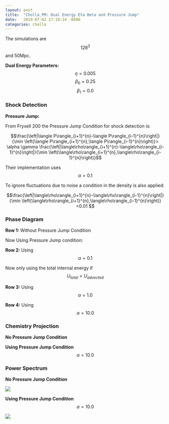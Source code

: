 ```yaml
---
layout: post
title:  "Cholla_PM: Dual Energy Eta Beta and Pressure Jump"
date:   2019-07-02 17:10:24 -0800
categories: cholla
---
```


The simulations are $$128^3$$ and 50Mpc.

**Dual Energy Parameters:** $$\eta=0.005$$    $$\beta_0 = 0.25$$     $$\beta_1 = 0.0$$

### Shock Detection

**Pressure Jump:**

From Fryxell 200 the Pressure Jump Condition for shock detection is:

 $$\frac{\left|\langle P\rangle_{i+1}^{n}-\langle P\rangle_{i-1}^{n}\right|}{\min \left(\langle P\rangle_{i+1}^{n},\langle P\rangle_{i-1}^{n}\right)}> \alpha \gamma \frac{\left|\langle\rho\rangle_{i+1}^{n}-\langle\rho\rangle_{i-1}^{n}\right|}{\min \left(\langle\rho\rangle_{i+1}^{n},\langle\rho\rangle_{i-1}^{n}\right)}$$
 
 Their implementation uses $$\alpha = 0.1$$
 
 To ignore fluctuations due to noise a condition in the density is also applied:
 
 $$\frac{\left|\langle\rho\rangle_{i+1}^{n}-\langle\rho\rangle_{i-1}^{n}\right|}{\min \left(\langle\rho\rangle_{i+1}^{n},\langle\rho\rangle_{i-1}^{n}\right)}<0.01 $$
 
 
### Phase Diagram

**Row 1:** Without Pressure Jump Condition

Now Using Pressure Jump condition:

**Row 2:** Using $$\alpha=0.1$$

Now only using the total internal energy  if  $$U_{total} > U_{advected}$$ 

**Row 3:** Using $$\alpha=1.0$$

**Row 4:** Using $$\alpha=10.0$$


### Chemistry Projection

**No Pressure Jump Condition**




**Using Pressure Jump Condition** $$\alpha=10.0$$




### Power Spectrum


**No Pressure Jump Condition**

 <img src="{{ site.url }}assets/images/ps_0.005_cooling_uv_PPMC_HLLC_SIMPLE_eta0.005_beta0.250_0.000.png">


**Using Pressure Jump Condition**  $$\alpha=10.0$$

 <img src="{{ site.url }}assets/images/ps_0.005_cooling_uv_PPMC_HLLC_SIMPLE_eta0.005_beta0.250_0.000_PressureJump10.png">





 